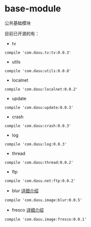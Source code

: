# base-module
公共基础模块  

目前已开源的有：  

- tv

```  
compile 'com.dasu.tv:tv:0.0.3'
```

- utils

```  
compile 'com.dasu:utils:0.0.8'
```

- localnet

```
compile 'com.dasu:localnet:0.0.2'
```

- update

```
compile 'com.dasu:update:0.0.3'
```

- crash

```
compile 'com.dasu:crash:0.0.3'
```

- log

```
compile 'com.dasu:log:0.0.3'
```

- thread

```
compile 'com.dasu:thread:0.0.2'
```

- ftp

```
compile 'com.dasu.net:ftp:0.0.2'
```

- blur [详细介绍](./blur/README.md)

```
compile 'com.dasu.image:blur:0.0.5'
```

- fresco [详细介绍](./fresco/README.md)

```
compile 'com.dasu.image:fresco:0.0.1'
```
